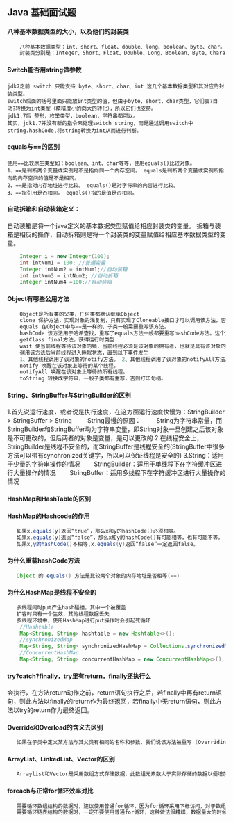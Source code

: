 ## Java 基础面试题
#### 八种基本数据类型的大小，以及他们的封装类
```java
    八种基本数据类型：int、short、float、double、long、boolean、byte、char。
    封装类分别是：Integer、Short、Float、Double、Long、Boolean、Byte、Character。
```
#### Switch能否用string做参数
>
    jdk7之前 switch 只能支持 byte、short、char、int 这几个基本数据类型和其对应的封装类型。
    switch后面的括号里面只能放int类型的值，但由于byte，short，char类型，它们会?自动?转换为int类型（精精度小的向大的转化），所以它们也支持。
    jdk1.7后 整形，枚举类型，boolean，字符串都可以。
    其实，jdk1.7并没有新的指令来处理switch string，而是通过调用switch中string.hashCode,将string转换为int从而进行判断。
>
####  equals与==的区别
>
    使用==比较原生类型如：boolean、int、char等等，使用equals()比较对象。
    1、==是判断两个变量或实例是不是指向同一个内存空间。 equals是判断两个变量或实例所指向的内存空间的值是不是相同。
    2、==是指对内存地址进行比较。 equals()是对字符串的内容进行比较。
    3、==指引用是否相同。 equals()指的是值是否相同。   
>
#### 自动拆箱和自动装箱定义：
自动装箱是将一个java定义的基本数据类型赋值给相应封装类的变量。 拆箱与装箱是相反的操作，自动拆箱则是将一个封装类的变量赋值给相应基本数据类型的变量。
```java
    Integer i = new Integer(100);
    int intNum1 = 100; //普通变量
    Integer intNum2 = intNum1;//自动装箱
    int intNum3 = intNum2; //自动拆箱
    Integer intNum4 =100;//自动装箱
```
#### Object有哪些公用方法
```java
    Object是所有类的父类，任何类都默认继承Object
    clone 保护方法，实现对象的浅复制，只有实现了Cloneable接口才可以调用该方法，否则抛出CloneNotSupportedException异常。
    equals 在Object中与==是一样的，子类一般需要重写该方法。
    hashCode 该方法用于哈希查找，重写了equals方法一般都要重写hashCode方法。这个方法在一些具有哈希功能的Collection中用到。
    getClass final方法，获得运行时类型
    wait 使当前线程等待该对象的锁，当前线程必须是该对象的拥有者，也就是具有该对象的锁。 wait() 方法一直等待，直到获得锁或者被中断。 wait(long timeout) 设定一个超时间隔，如果在规定时间内没有获得锁就返回。
    调用该方法后当前线程进入睡眠状态，直到以下事件发生
    1、其他线程调用了该对象的notify方法。 2、其他线程调用了该对象的notifyAll方法。 3、其他线程调用了interrupt中断该线程。 4、时间间隔到了。 5、此时该线程就可以被调度了，如果是被中断的话就抛出一个InterruptedException异常。
    notify 唤醒在该对象上等待的某个线程。
    notifyAll 唤醒在该对象上等待的所有线程。
    toString 转换成字符串，一般子类都有重写，否则打印句柄。
```
#### String、StringBuffer与StringBuilder的区别
>
  1.首先说运行速度，或者说是执行速度，在这方面运行速度快慢为：StringBuilder > StringBuffer > String
　 　String最慢的原因：
　　 String为字符串常量，而StringBuilder和StringBuffer均为字符串变量，即String对象一旦创建之后该对象是不可更改的，但后两者的对象是变量，是可以更改的
  2.在线程安全上，StringBuilder是线程不安全的，而StringBuffer是线程安全的(StringBuffer中很多方法可以带有synchronized关键字，所以可以保证线程是安全的)
  3.String：适用于少量的字符串操作的情况
　　StringBuilder：适用于单线程下在字符缓冲区进行大量操作的情况
　　StringBuffer：适用多线程下在字符缓冲区进行大量操作的情况
>
#### HashMap和HashTable的区别

#### HashMap的Hashcode的作用
```java
   如果x.equals(y)返回“true”，那么x和y的hashCode()必须相等。
   如果x.equals(y)返回“false”，那么x和y的hashCode()有可能相等，也有可能不等。
   如果x,y的hashCode()不相等,x.equals(y)返回“false”一定返回false。
```
#### 为什么重载hashCode方法
```java
   Object 的 equals() 方法是比较两个对象的内存地址是否相等(==) 
```
#### 为什么HashMap是线程不安全的
```java
   多线程同时put产生hash碰撞，其中一个被覆盖
   扩容时只有一个生效，其他线程数据丢失
   多线程环境中，使用HashMap进行put操作时会引起死循环
    //Hashtable
    Map<String, String> hashtable = new Hashtable<>();
    //synchronizedMap
    Map<String, String> synchronizedHashMap = Collections.synchronizedMap(new HashMap<String, String>());
    //ConcurrentHashMap
    Map<String, String> concurrentHashMap = new ConcurrentHashMap<>();
```
#### try?catch?finally，try里有return，finally还执行么
>
  会执行，在方法return动作之前，return语句执行之后，若finally中再有return语句，则此方法以finally的return作为最终返回，若finally中无return语句，则此方法以try的return作为最终返回。
>
#### Override和Overload的含义去区别
```java
   如果在子类中定义某方法与其父类有相同的名称和参数，我们说该方法被重写 (Overriding)。如果在一个类中定义了多个同名的方法，它们或有不同的参数个数或有不同的参数类型或有不同的参数次序，则称为方法的重载(Overloading)。
```
#### ArrayList、LinkedList、Vector的区别
```java
   Arraylist和Vector是采用数组方式存储数据，此数组元素数大于实际存储的数据以便增加插入元素，都允许直接序号索引元素，但是插入数据要涉及到数组元素移动等内存操作，所以插入数据慢，查找有下标，所以查询数据快，Vector由于使用了synchronized方法-线程安全，所以性能上比ArrayList要差，LinkedList使用双向链表实现存储，按序号索引数据需要进行向前或向后遍历，但是插入数据时只需要记录本项前后项即可，插入数据较快。
```
#### foreach与正常for循环效率对比
```java
   需要循环数组结构的数据时，建议使用普通for循环，因为for循环采用下标访问，对于数组结构的数据来说，采用下标访问比较好。(ArrayList)
   需要循环链表结构的数据时，一定不要使用普通for循环，这种做法很糟糕，数据量大的时候有可能会导致系统崩溃。(LinkList)
```
